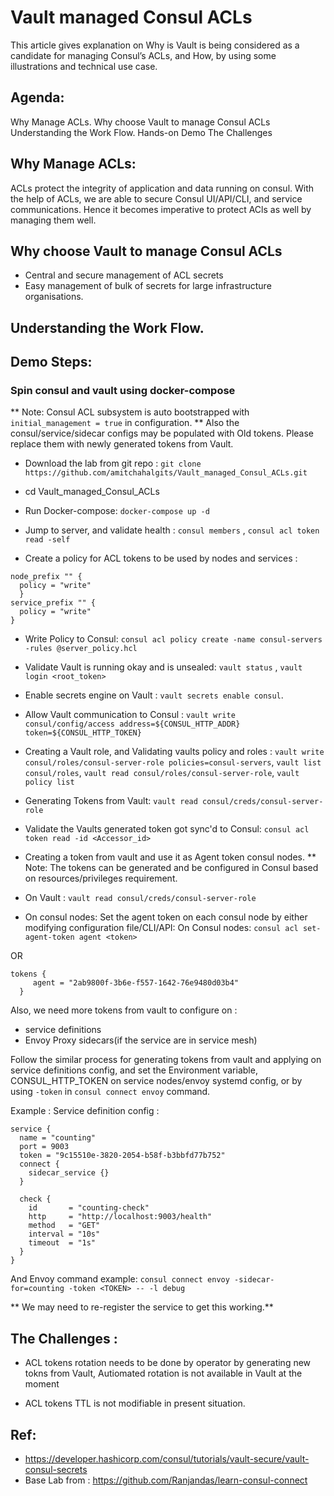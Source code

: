 # Vault managed Consul ACLs
This article gives explanation on Why is Vault is being considered as a candidate for managing Consul’s ACLs, and How, by using some illustrations and technical use case.

## Agenda:
Why Manage ACLs.
Why choose Vault to manage Consul ACLs
Understanding the Work Flow.
Hands-on Demo
The Challenges


## Why Manage ACLs:
ACLs protect the integrity of application and data running on consul. With the help of ACLs, we are able to secure Consul UI/API/CLI, and service communications. Hence it becomes imperative to protect ACls as well by managing them well.

## Why choose Vault to manage Consul ACLs
* Central and secure management of ACL secrets
* Easy management of bulk of secrets for large infrastructure organisations.


## Understanding the Work Flow.




## Demo Steps:

### Spin consul and vault using docker-compose
** Note: Consul ACL subsystem is auto bootstrapped with `initial_management = true` in configuration.
** Also the consul/service/sidecar configs may be populated with Old tokens. Please replace them with newly generated tokens from Vault.

* Download the lab from git repo : 
`git clone https://github.com/amitchahalgits/Vault_managed_Consul_ACLs.git`

* cd Vault_managed_Consul_ACLs

* Run Docker-compose: 
`docker-compose up -d`

* Jump to server, and validate health : 
`consul members` , `consul acl token read -self`

* Create a policy for ACL tokens to be used by nodes and services : 
```
node_prefix "" {
  policy = "write"
  }
service_prefix "" {
  policy = "write"
}
```
* Write Policy to Consul: 
`consul acl policy create -name consul-servers -rules @server_policy.hcl`

* Validate Vault is running okay and is unsealed: 
`vault status` , `vault login <root_token>`

* Enable secrets engine on Vault : 
`vault secrets enable consul`.

* Allow Vault communication to Consul : 
`vault write consul/config/access address=${CONSUL_HTTP_ADDR} token=${CONSUL_HTTP_TOKEN}`

* Creating a Vault role, and Validating vaults policy and roles :
`vault write consul/roles/consul-server-role policies=consul-servers`, 
`vault list consul/roles`,
`vault read consul/roles/consul-server-role`,
`vault policy list`

* Generating Tokens from Vault:
`vault read consul/creds/consul-server-role`

* Validate the Vaults generated token got sync'd to Consul:
`consul acl token read -id <Accessor_id>`

* Creating a token from vault and use it as Agent token consul nodes.
** Note: The tokens can be generated and be configured in Consul based on resources/privileges requirement.

* On Vault : `vault read consul/creds/consul-server-role`
* On consul nodes: Set the agent token on each consul node by either modifying configuration file/CLI/API:
On Consul nodes: `consul acl set-agent-token agent <token>`

OR
```
tokens {
     agent = "2ab9800f-3b6e-f557-1642-76e9480d03b4"
  }
```
Also, we need more tokens from vault to configure on :
- service definitions
- Envoy Proxy sidecars(if the service are in service mesh)

Follow the similar process for generating tokens from vault and applying on service definitions config, and set the Environment variable, CONSUL_HTTP_TOKEN on service nodes/envoy systemd config, or by using `-token` in `consul connect envoy` command.

Example : Service definition config :

```
service {
  name = "counting"
  port = 9003
  token = "9c15510e-3820-2054-b58f-b3bbfd77b752"
  connect {
    sidecar_service {}
  }

  check {
    id       = "counting-check"
    http     = "http://localhost:9003/health"
    method   = "GET"
    interval = "10s"
    timeout  = "1s"
  }
}
```


And Envoy command example: `consul connect envoy -sidecar-for=counting -token <TOKEN> -- -l debug`

** We may need to re-register the service to get this working.**


## The Challenges :
* ACL tokens rotation needs to be done by operator by generating new tokns from Vault, Autiomated rotation is not available in Vault at the moment

* ACL tokens TTL is not modifiable in present situation.



## Ref: 
* https://developer.hashicorp.com/consul/tutorials/vault-secure/vault-consul-secrets
* Base Lab from : https://github.com/Ranjandas/learn-consul-connect
